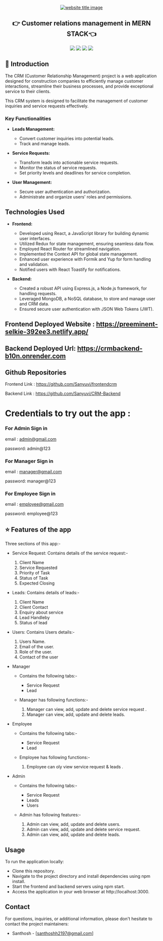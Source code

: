 <p align="center">
  <a href="#"><img src="https://capsule-render.vercel.app/api?type=rect&color=gray&height=100&section=header&text=CRM&fontSize=60%&fontColor=#ffcc00" alt="website title image"></a>
  <h2 align="center">👉 Customer relations management in MERN STACK👈</h2>
</p>

<p align="center">
<img src="https://img.shields.io/badge/language-React-yellow?style=for-the-badge">
<img src="https://img.shields.io/badge/language-MongoDB-yellow?style=for-the-badge">
<img src="https://img.shields.io/badge/language-Express-yellow?style=for-the-badge">
<img src="https://img.shields.io/badge/language-Nodejs-yellow?style=for-the-badge">  
 </p>

## 📌 Introduction

The CRM (Customer Relationship Management) project is a web application designed for construction companies to efficiently manage customer interactions, streamline their business processes, and provide exceptional service to their clients.

This CRM system is designed to facilitate the management of customer inquiries and service requests effectively.

### Key Functionalities

- **Leads Management:**

  - Convert customer inquiries into potential leads.
  - Track and manage leads.

- **Service Requests:**

  - Transform leads into actionable service requests.
  - Monitor the status of service requests.
  - Set priority levels and deadlines for service completion.

- **User Management:**
  - Secure user authentication and authorization.
  - Administrate and organize users' roles and permissions.

## Technologies Used

- **Frontend:**

  - Developed using React, a JavaScript library for building dynamic user interfaces.
  - Utilized Redux for state management, ensuring seamless data flow.
  - Employed React Router for streamlined navigation.
  - Implemented the Context API for global state management.
  - Enhanced user experience with Formik and Yup for form handling and validation.
  - Notified users with React Toastify for notifications.

- **Backend:**
  - Created a robust API using Express.js, a Node.js framework, for handling requests.
  - Leveraged MongoDB, a NoSQL database, to store and manage user and CRM data.
  - Ensured secure user authentication with JSON Web Tokens (JWT).

## Frontend Deployed Website : https://preeminent-selkie-392ee3.netlify.app/

## Backend Deployed Url: https://crmbackend-b10n.onrender.com

## Github Repositories

Frontend Link : https://github.com/Sanyuvi/frontendcrm

Backend Link : https://github.com/Sanyuvi/CRM-Backend

# Credentials to try out the app :

### For Admin Sign in

email : admin@gmail.com

password: admin@123

### For Manager Sign in

email : manager@gmail.com

password: manager@123

### For Employee Sign in

email : employee@gmail.com

password: employee@123

## ⭐ Features of the app

Three sections of this app:-

- Service Request:
  Contains details of the service request:-
  1. Client Name
  2. Service Requested
  3. Priority of Task
  4. Status of Task
  5. Expected Closing
- Leads:
  Contains details of leads:-

  1. Client Name
  2. Client Contact
  3. Enquiry about service
  4. Lead Handleby
  5. Status of lead

- Users:
  Contains Users details:-

  1. Users Name.
  2. Email of the user.
  3. Role of the user.
  4. Contact of the user

- Manager

  - Contains the following tabs:-

    - Service Request
    - Lead

  - Manager has following functions:-
    1. Manager can view, add, update and delete service request .
    2. Manager can view, add, update and delete leads.

- Employee

  - Contains the following tabs:-

    - Service Request
    - Lead

  - Employee has following functions:-
    1. Employee can oly view service request & leads .

- Admin

  - Contains the following tabs:-

    - Service Request
    - Leads
    - Users

  - Admin has following features:-
    1. Admin can view, add, update and delete users.
    2. Admin can view, add, update and delete service request.
    3. Admin can view, add, update and delete leads.

## Usage

To run the application locally:

- Clone this repository.
- Navigate to the project directory and install dependencies using npm install.
- Start the frontend and backend servers using npm start.
- Access the application in your web browser at http://localhost:3000.

## Contact

For questions, inquiries, or additional information, please don't hesitate to contact the project maintainers:

- Santhosh - [santhoshh2197@gmail.com]

